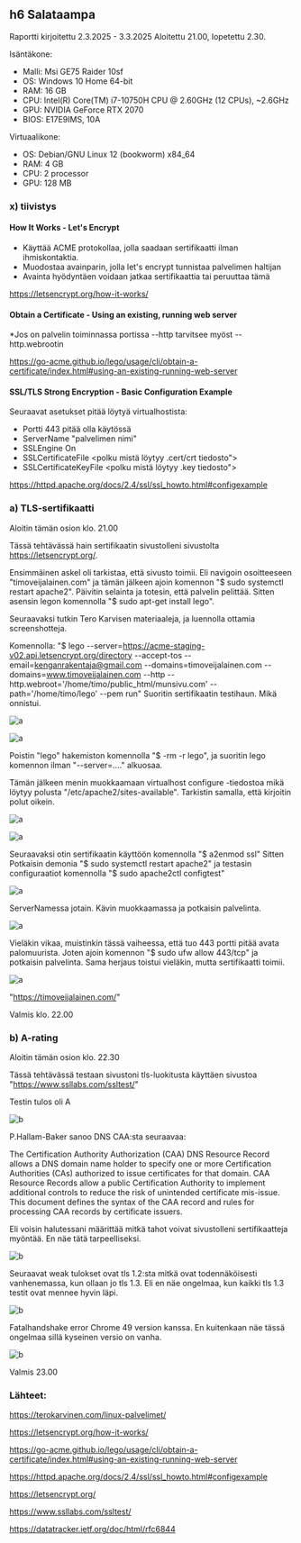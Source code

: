## h6 Salataampa

Raportti kirjoitettu 2.3.2025 - 3.3.2025 Aloitettu 21.00, lopetettu 2.30.

Isäntäkone:

* Malli: Msi GE75 Raider 10sf
* OS: Windows 10 Home 64-bit
* RAM: 16 GB
* CPU: Intel(R) Core(TM) i7-10750H CPU @ 2.60GHz (12 CPUs), ~2.6GHz
* GPU: NVIDIA GeForce RTX 2070
* BIOS: E17E9IMS, 10A

Virtuaalikone:
* OS: Debian/GNU Linux 12 (bookworm) x84_64
* RAM: 4 GB
* CPU: 2 processor
* GPU: 128 MB

### x) tiivistys

#### How It Works - Let's Encrypt

* Käyttää ACME protokollaa, jolla saadaan sertifikaatti ilman ihmiskontaktia.
* Muodostaa avainparin, jolla let's encrypt tunnistaa palvelimen haltijan
* Avainta hyödyntäen voidaan jatkaa sertifikaattia tai peruuttaa tämä

https://letsencrypt.org/how-it-works/

#### Obtain a Certificate - Using an existing, running web server
*Jos on palvelin toiminnassa portissa --http tarvitsee myöst --http.webrootin

https://go-acme.github.io/lego/usage/cli/obtain-a-certificate/index.html#using-an-existing-running-web-server

#### SSL/TLS Strong Encryption - Basic Configuration Example
Seuraavat asetukset pitää löytyä virtualhostista:
* Portti 443 pitää olla käytössä
* ServerName "palvelimen nimi"
* SSLEngine On
* SSLCertificateFile <polku mistä löytyy .cert/crt tiedosto">
* SSLCertificateKeyFile <polku mistä löytyy .key tiedosto">


https://httpd.apache.org/docs/2.4/ssl/ssl_howto.html#configexample

### a) TLS-sertifikaatti

Aloitin tämän osion klo. 21.00

Tässä tehtävässä hain sertifikaatin sivustolleni sivustolta https://letsencrypt.org/.

Ensimmäinen askel oli tarkistaa, että sivusto toimii. Eli navigoin osoitteeseen "timoveijalainen.com" ja tämän jälkeen ajoin komennon "$ sudo systemctl restart apache2". Päivitin selainta ja totesin, että palvelin pelittää. Sitten asensin legon komennolla "$ sudo apt-get install lego".

Seuraavaksi tutkin Tero Karvisen materiaaleja, ja luennolla ottamia screenshotteja. 

Komennolla:
"$ lego --server=https://acme-staging-v02.api.letsencrypt.org/directory --accept-tos --email=kenganrakentaja@gmail.com --domains=timoveijalainen.com --domains=www.timoveijalainen.com --http --http.webroot='/home/timo/public_html/munsivu.com' --path='/home/timo/lego' --pem run" Suoritin sertifikaatin testihaun. Mikä onnistui.

![a](images/h6_a_stagelego.png)

![a](images/h6_a_stagelego2.png)

Poistin "lego" hakemiston komennolla "$ -rm -r lego", ja suoritin lego komennon ilman "--server=...." alkuosaa.

Tämän jälkeen menin muokkaamaan virtualhost configure -tiedostoa mikä löytyy polusta "/etc/apache2/sites-available". Tarkistin samalla, että kirjoitin polut oikein.

![a](images/h6_a_tarkistus.png)

![a](images/h6_a_sudoedit.png)

Seuraavaksi otin sertifikaatin käyttöön komennolla "$ a2enmod ssl" Sitten Potkaisin demonia "$ sudo systemctl restart apache2" ja testasin configuraatiot komennolla "$ sudo apache2ctl configtest"

![a](images/h6_a_configtest.png)

ServerNamessa jotain. Kävin muokkaamassa ja potkaisin palvelinta.

![a](images/h6_a_conffisaato.png)

Vieläkin vikaa, muistinkin tässä vaiheessa, että tuo 443 portti pitää avata palomuurista. Joten ajoin komennon "$ sudo ufw allow 443/tcp" ja potkaisin palvelinta. Sama herjaus toistui vieläkin, mutta sertifikaatti toimii.

![a](images/h6_a_certon.png)

"https://timoveijalainen.com/"

Valmis klo. 22.00

### b) A-rating

Aloitin tämän osion klo. 22.30

Tässä tehtävässä testaan sivustoni tls-luokitusta käyttäen sivustoa "https://www.ssllabs.com/ssltest/"

Testin tulos oli A

![b](images/h6_b_test.png)

P.Hallam-Baker sanoo DNS CAA:sta seuraavaa:

   The Certification Authority Authorization (CAA) DNS Resource Record
   allows a DNS domain name holder to specify one or more Certification
   Authorities (CAs) authorized to issue certificates for that domain.
   CAA Resource Records allow a public Certification Authority to
   implement additional controls to reduce the risk of unintended
   certificate mis-issue.  This document defines the syntax of the CAA
   record and rules for processing CAA records by certificate issuers.
   
Eli voisin halutessani määrittää mitkä tahot voivat sivustolleni sertifikaatteja myöntää. En näe tätä tarpeelliseksi. 

![b](images/h6_b_test3.png)

Seuraavat weak tulokset ovat tls 1.2:sta mitkä ovat todennäköisesti vanhenemassa, kun ollaan jo tls 1.3. Eli en näe ongelmaa, kun kaikki tls 1.3 testit ovat mennee hyvin läpi.

![b](images/h6_b_test2.png)

 Fatalhandshake error Chrome 49 version kanssa. En kuitenkaan näe tässä ongelmaa sillä kyseinen versio on vanha.

![b](images/h6_b_test4.png)

Valmis 23.00

### Lähteet:

https://terokarvinen.com/linux-palvelimet/

https://letsencrypt.org/how-it-works/

https://go-acme.github.io/lego/usage/cli/obtain-a-certificate/index.html#using-an-existing-running-web-server

https://httpd.apache.org/docs/2.4/ssl/ssl_howto.html#configexample

https://letsencrypt.org/

https://www.ssllabs.com/ssltest/

https://datatracker.ietf.org/doc/html/rfc6844
